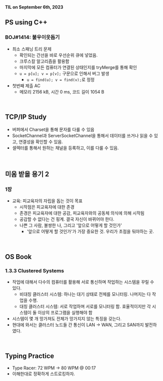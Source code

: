 **TIL on September 6th, 2023**

## PS using C++
### BOJ#1414: 불우이웃돕기
* 최소 스패닝 트리 문제
  - 확인되는 간선을 바로 우선순위 큐에 넣었음.
  - 크루스칼 알고리즘을 활용함
  - 마지막에 모든 컴퓨터가 연결된 상태인지를 tryMerge를 통해 확인
  - `u = p[u]; v = p[v];` 구문으로 인해서 버그 발생
    + `u = find(u); v = find(v);`로 정정
* 첫번째 제출 AC
  - 메모리 2156 kB, 시간 0 ms, 코드 길이 1054 B

<br>

## TCP/IP Study
* 버퍼에서 Charset을 통해 문자를 다룰 수 있음
* SocketChannel과 ServerSocketChannel을 통해서 데이터를 쓰거나 읽을 수 있고, 연결성을 확인할 수 있음.
* 셀렉터를 통해서 원하는 채널을 등록하고, 이를 다룰 수 있음.

<br>

## 미움 받을 용기 2
### 1장
* 교육: 피교육자의 자립을 돕는 것이 목표
  - 시작점은 피교육자에 대한 존경
  - 존경은 피교육자에 대한 공감, 피교육자와의 공동체 의식에 의해 시작됨
  - 공감할 수 없다는 건 핑계. 결국 자신이 바뀌어야 한다.
  - 나쁜 그 사람, 불쌍한 나, 그리고 '앞으로 어떻게 할 것인가'
    + '앞으로 어떻게 할 것인가'가 가장 중요한 것. 우리가 초점을 둬야하는 곳.

<br>

## OS Book
### 1.3.3 Clustered Systems
* 작업에 대해서 다수의 컴퓨터를 활용해 서로 통신하며 작업하는 시스템을 꾸릴 수 있다.
  - 비대칭 클러스터 시스템: 하나는 대기 상태로 전체를 모니터링. 나머지는 다 작업을 수행.
  - 대칭 클러스터 시스템: 서로 작업하며 서로를 모니터링 함. 효율적이지만 각 시스템이 둘 이상의 프로그램을 실행해야 함
* 시스템이 몇 개 망가져도 전체가 망가지지 않는 특징을 갖는다.
* 현대에 와서는 클러스터 노드들 간 통신이 LAN -> WAN, 그리고 SAN까지 발전하였다.

<br>

## Typing Practice
* Type Racer: 72 WPM -> 80 WPM @ 00:17
* 이해한대로 정확하게 스트로킹하자.
